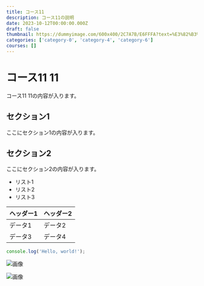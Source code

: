 ```yaml
---
title: コース11
description: コース11の説明
date: 2023-10-12T00:00:00.000Z
draft: false
thumbnail: https://dummyimage.com/600x400/2C7A7B/E6FFFA?text=%E3%82%B3%E3%83%BC%E3%82%B911
categories: ['category-0', 'category-4', 'category-6']
courses: []
---
```


# コース11 11

コース11 11の内容が入ります。

## セクション1
ここにセクション1の内容が入ります。

## セクション2
ここにセクション2の内容が入ります。

- リスト1
- リスト2
- リスト3

| ヘッダー1 | ヘッダー2 |
| --------- | --------- |
| データ1   | データ2   |
| データ3   | データ4   |

```javascript
console.log('Hello, world!');
```


![画像](https://dummyimage.com/320x180/2D3748/F5F7FA?text=%E3%82%B3%E3%83%BC%E3%82%B911+11)

![画像](https://dummyimage.com/640x360/1A202C/EDF2F7?text=%E3%82%B3%E3%83%BC%E3%82%B911+11)